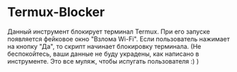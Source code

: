 # Termux-Blocker
Данный инструмент блокирует терминал Termux. 
При его запуске появляется фейковое окно "Взлома Wi-Fi". 
Если пользователь нажимает на кнопку "Да", то скрипт начинает блокировку терминала.
(Не беспокойтесь, ваши данные не буду украдены, как написано в инструменте. Это все муляж, чтобы испугать пользователя :) )
